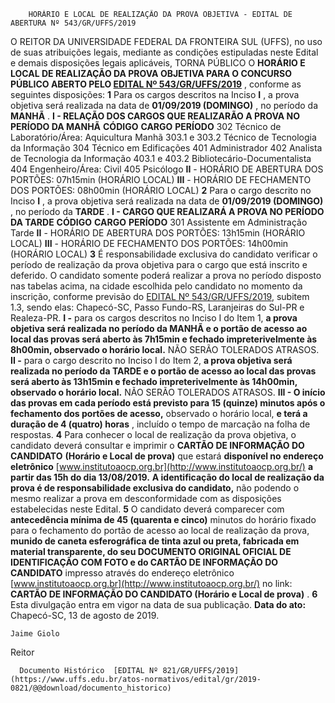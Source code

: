         HORÁRIO E LOCAL DE REALIZAÇÃO DA PROVA OBJETIVA - EDITAL DE ABERTURA Nº 543/GR/UFFS/2019  

 O REITOR DA UNIVERSIDADE FEDERAL DA FRONTEIRA SUL (UFFS), no uso de suas atribuições legais, mediante as condições estipuladas neste Edital e demais disposições legais aplicáveis, TORNA PÚBLICO O **HORÁRIO E LOCAL DE REALIZAÇÃO DA PROVA OBJETIVA PARA O CONCURSO PÚBLICO ABERTO PELO [EDITAL Nº 543/GR/UFFS/2019](https://www.uffs.edu.br/atos-normativos/edital/gr/2019-0543)** , conforme as seguintes disposições:   **1**  Para os cargos descritos na Inciso  **I** , a prova objetiva será realizada na data de **01/09/2019 (DOMINGO)** , no período da **MANHÃ** . **I - RELAÇÃO DOS CARGOS QUE REALIZARÃO A PROVA NO PERÍODO DA MANHÃ**     **CÓDIGO**   **CARGO**   **PERÍODO**     302   Técnico de Laboratório/Área: Aquicultura   Manhã       303.1 e 303.2   Técnico de Tecnologia da Informação     304   Técnico em Edificações     401   Administrador     402   Analista de Tecnologia da Informação     403.1 e 403.2   Bibliotecário-Documentalista     404   Engenheiro/Área: Civil     405   Psicólogo     **II**  - HORÁRIO DE ABERTURA DOS PORTÕES: 07h15min (HORÁRIO LOCAL) **III** - HORÁRIO DE FECHAMENTO DOS PORTÕES: 08h00min (HORÁRIO LOCAL)   **2**  Para o cargo descrito no Inciso  **I** , a prova objetiva será realizada na data de  **01/09/2019 (DOMINGO)** , no período da **TARDE** . **I - CARGO QUE REALIZARÁ A PROVA NO PERÍODO DA TARDE**     **CÓDIGO**   **CARGO**   **PERÍODO**     301   Assistente em Administração   Tarde     **II** - HORÁRIO DE ABERTURA DOS PORTÕES: 13h15min (HORÁRIO LOCAL) **III** - HORÁRIO DE FECHAMENTO DOS PORTÕES: 14h00min (HORÁRIO LOCAL)   **3**  É responsabilidade exclusiva do candidato verificar o período de realização da prova objetiva para o cargo que está inscrito e deferido. O candidato somente poderá realizar a prova no período disposto nas tabelas acima, na cidade escolhida pelo candidato no momento da inscrição, conforme previsão do [EDITAL Nº 543/GR/UFFS/2019](https://www.uffs.edu.br/atos-normativos/edital/gr/2019-0543), subitem 1.3, sendo elas: Chapecó-SC, Passo Fundo-RS, Laranjeiras do Sul-PR e Realeza-PR. **I -**  para os cargos descritos no Inciso I do Item 1, **a prova objetiva será realizada no período da MANHÃ e o portão de acesso ao local das provas será aberto às 7h15min e fechado impreterivelmente às 8h00min, observado o horário local.** NÃO SERÃO TOLERADOS ATRASOS. **II -**  para o cargo descrito no Inciso I do Item 2, **a prova objetiva será realizada no período da TARDE e o portão de acesso ao local das provas será aberto às 13h15min e fechado impreterivelmente às 14h00min, observado o horário local.** NÃO SERÃO TOLERADOS ATRASOS. **III - O início das provas em cada período está previsto para 15 (quinze) minutos após o fechamento dos portões de acesso,**  observado o horário local,  **e terá a duração de 4 (quatro) horas** , incluído o tempo de marcação na folha de respostas.   **4**  Para conhecer o local de realização da prova objetiva, o candidato deverá consultar e imprimir o **CARTÃO DE INFORMAÇÃO DO CANDIDATO** **(Horário e Local de prova)**  que estará **disponível no endereço eletrônico**  [www.institutoaocp.org.br](http://www.institutoaocp.org.br/)  **a partir das 15h do dia 13/08/2019.** **A identificação do local de realização da prova é de responsabilidade exclusiva do candidato,**  não podendo o mesmo realizar a prova em desconformidade com as disposições estabelecidas neste Edital.   **5**  O candidato deverá comparecer com **antecedência mínima de 45 (quarenta e cinco)**  minutos do horário fixado para o fechamento do portão de acesso ao local de realização da prova, **munido de caneta esferográfica de tinta azul ou preta, fabricada em material transparente, do seu DOCUMENTO ORIGINAL OFICIAL DE IDENTIFICAÇÃO COM FOTO e do CARTÃO DE INFORMAÇÃO DO CANDIDATO**  impresso através do endereço eletrônico [www.institutoaocp.org.br](http://www.institutoaocp.org.br/) no link: **CARTÃO DE INFORMAÇÃO DO CANDIDATO (Horário e Local de prova)** .   **6**  Esta divulgação entra em vigor na data de sua publicação.        **Data do ato:** Chapecó-SC, 13 de agosto de 2019.   
 

    Jaime Giolo   
 Reitor 

      Documento Histórico  [EDITAL Nº 821/GR/UFFS/2019](https://www.uffs.edu.br/atos-normativos/edital/gr/2019-0821/@@download/documento_historico)     
      